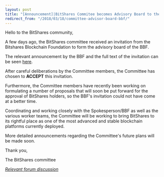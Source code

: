 ```yaml
---
layout: post
title: "[Announcement]|BitShares Commitee becomes Advisory Board to the BBF"
redirect_from: "/2018/03/18/committee-advisor-board-bbf/"
---
```


Hello to the BitShares community,

A few days ago, the BitShares committee received an invitation from the Bitshares Blockchain Foundation to form the advisory board of the BBF.

The relevant announcement by the BBF and the full text of the invitation can be seen [here](http://www.bitshares.foundation/announcements/2018-03-17-committee-invitation-advisory-board).

After careful deliberations by the Committee members, the Committee has chosen to **ACCEPT** this invitation.

Furthermore, the Committee members have recently been working on formulating a number of proposals that will soon be put forward for the approval of BitShares holders, so the BBF's invitation could not have come at a better time. 

Coordinating and working closely with the Spokesperson/BBF as well as the various worker teams, the Committee will be working to bring BitShares to its rightful place as one of the most advanced and stable blockchain platforms currently deployed.

More detailed announcements regarding the Committee's future plans will be made soon.

Thank you,

The BitShares committee

*[Relevant forum discussion](https://bitsharestalk.org/index.php?topic=26143.0)*